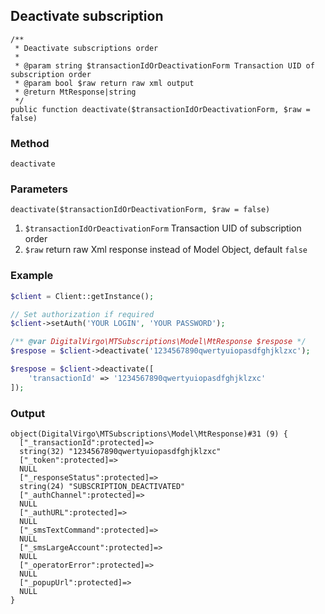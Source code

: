 ## Deactivate subscription


    /**
     * Deactivate subscriptions order
     *
     * @param string $transactionIdOrDeactivationForm Transaction UID of subscription order
     * @param bool $raw return raw xml output
     * @return MtResponse|string
     */
    public function deactivate($transactionIdOrDeactivationForm, $raw = false)



### Method
`deactivate`

### Parameters
`deactivate($transactionIdOrDeactivationForm, $raw = false)`

1. `$transactionIdOrDeactivationForm` Transaction UID of subscription order
2. `$raw` return raw Xml response instead of Model Object, default `false`

### Example
```php
$client = Client::getInstance();

// Set authorization if required
$client->setAuth('YOUR LOGIN', 'YOUR PASSWORD');

/** @var DigitalVirgo\MTSubscriptions\Model\MtResponse $respose */
$respose = $client->deactivate('1234567890qwertyuiopasdfghjklzxc');

$respose = $client->deactivate([
    'transactionId' => '1234567890qwertyuiopasdfghjklzxc'
]);
```

### Output
```text
object(DigitalVirgo\MTSubscriptions\Model\MtResponse)#31 (9) {
  ["_transactionId":protected]=>
  string(32) "1234567890qwertyuiopasdfghjklzxc"
  ["_token":protected]=>
  NULL
  ["_responseStatus":protected]=>
  string(24) "SUBSCRIPTION_DEACTIVATED"
  ["_authChannel":protected]=>
  NULL
  ["_authURL":protected]=>
  NULL
  ["_smsTextCommand":protected]=>
  NULL
  ["_smsLargeAccount":protected]=>
  NULL
  ["_operatorError":protected]=>
  NULL
  ["_popupUrl":protected]=>
  NULL
}

```